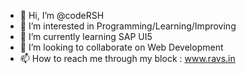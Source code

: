 - 👋 Hi, I’m @codeRSH
- 👀 I’m interested in Programming/Learning/Improving
- 🌱 I’m currently learning SAP UI5
- 💞️ I’m looking to collaborate on Web Development
- 📫 How to reach me through my block : www.ravs.in

<!---
codeRSH/codeRSH is a ✨ special ✨ repository because its `README.md` (this file) appears on your GitHub profile.
You can click the Preview link to take a look at your changes.
--->

